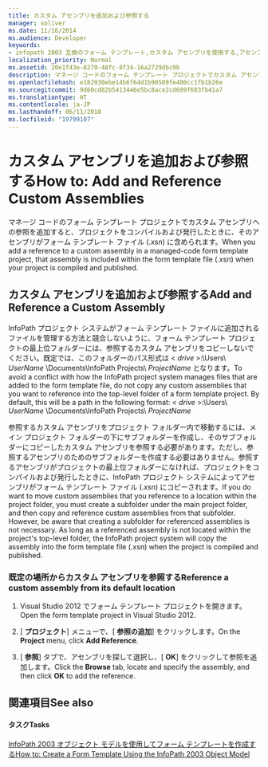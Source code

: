```yaml
---
title: カスタム アセンブリを追加および参照する
manager: soliver
ms.date: 11/16/2014
ms.audience: Developer
keywords:
- infopath 2003 互換のフォーム テンプレート,カスタム アセンブリを使用する,アセンブリ [InfoPath 2007],InfoPath 2003 オブジェクト モデルを使用してカスタムを追加する
localization_priority: Normal
ms.assetid: 20e1f43e-8279-48fc-8f34-16a2729dbc9b
description: マネージ コードのフォーム テンプレート プロジェクトでカスタム アセンブリへの参照を追加すると、プロジェクトをコンパイルおよび発行したときに、そのアセンブリがフォーム テンプレート ファイル (.xsn) に含められます。
ms.openlocfilehash: e182930ebe14b6f64d1b90509fe400cc1fb1b26e
ms.sourcegitcommit: 9d60cd82b5413446e5bc8ace2cd689f683fb41a7
ms.translationtype: HT
ms.contentlocale: ja-JP
ms.lasthandoff: 06/11/2018
ms.locfileid: "19799107"
---
```

# <a name="add-and-reference-custom-assemblies"></a><span data-ttu-id="0511a-104">カスタム アセンブリを追加および参照する</span><span class="sxs-lookup"><span data-stu-id="0511a-104">How to: Add and Reference Custom Assemblies</span></span>

<span data-ttu-id="0511a-105">マネージ コードのフォーム テンプレート プロジェクトでカスタム アセンブリへの参照を追加すると、プロジェクトをコンパイルおよび発行したときに、そのアセンブリがフォーム テンプレート ファイル (.xsn) に含められます。</span><span class="sxs-lookup"><span data-stu-id="0511a-105">When you add a reference to a custom assembly in a managed-code form template project, that assembly is included within the form template file (.xsn) when your project is compiled and published.</span></span>
  
## <a name="add-and-reference-a-custom-assembly"></a><span data-ttu-id="0511a-106">カスタム アセンブリを追加および参照する</span><span class="sxs-lookup"><span data-stu-id="0511a-106">Add and Reference a Custom Assembly</span></span>

<span data-ttu-id="0511a-p101">InfoPath プロジェクト システムがフォーム テンプレート ファイルに追加されるファイルを管理する方法と競合しないように、フォーム テンプレート プロジェクトの最上位フォルダーには、参照するカスタム アセンブリをコピーしないでください。既定では、このフォルダーのパス形式は < *drive*  >:\Users\  *UserName*  \Documents\InfoPath Projects\  *ProjectName*  となります。</span><span class="sxs-lookup"><span data-stu-id="0511a-p101">To avoid a conflict with how the InfoPath project system manages files that are added to the form template file, do not copy any custom assemblies that you want to reference into the top-level folder of a form template project. By default, this will be a path in the following format: < *drive*  >:\Users\  *UserName*  \Documents\InfoPath Projects\  *ProjectName*</span></span> 
  
<span data-ttu-id="0511a-p102">参照するカスタム アセンブリをプロジェクト フォルダー内で移動するには、メイン プロジェクト フォルダーの下にサブフォルダーを作成し、そのサブフォルダーにコピーしたカスタム アセンブリを参照する必要があります。ただし、参照するアセンブリのためのサブフォルダーを作成する必要はありません。参照するアセンブリがプロジェクトの最上位フォルダーになければ、プロジェクトをコンパイルおよび発行したときに、InfoPath プロジェクト システムによってアセンブリがフォーム テンプレート ファイル (.xsn) にコピーされます。</span><span class="sxs-lookup"><span data-stu-id="0511a-p102">If you do want to move custom assemblies that you reference to a location within the project folder, you must create a subfolder under the main project folder, and then copy and reference custom assemblies from that subfolder. However, be aware that creating a subfolder for referenced assemblies is not necessary. As long as a referenced assembly is not located within the project's top-level folder, the InfoPath project system will copy the assembly into the form template file (.xsn) when the project is compiled and published.</span></span>
  
### <a name="reference-a-custom-assembly-from-its-default-location"></a><span data-ttu-id="0511a-112">既定の場所からカスタム アセンブリを参照する</span><span class="sxs-lookup"><span data-stu-id="0511a-112">Reference a custom assembly from its default location</span></span>

1. <span data-ttu-id="0511a-113">Visual Studio 2012 でフォーム テンプレート プロジェクトを開きます。</span><span class="sxs-lookup"><span data-stu-id="0511a-113">Open the form template project in Visual Studio 2012.</span></span>
    
2. <span data-ttu-id="0511a-114">[ **プロジェクト**] メニューで、[ **参照の追加**] をクリックします。</span><span class="sxs-lookup"><span data-stu-id="0511a-114">On the **Project** menu, click **Add Reference**.</span></span>
    
3. <span data-ttu-id="0511a-115">[ **参照**] タブで、アセンブリを探して選択し、[ **OK**] をクリックして参照を追加します。</span><span class="sxs-lookup"><span data-stu-id="0511a-115">Click the **Browse** tab, locate and specify the assembly, and then click **OK** to add the reference.</span></span> 
    
## <a name="see-also"></a><span data-ttu-id="0511a-116">関連項目</span><span class="sxs-lookup"><span data-stu-id="0511a-116">See also</span></span>

#### <a name="tasks"></a><span data-ttu-id="0511a-117">タスク</span><span class="sxs-lookup"><span data-stu-id="0511a-117">Tasks</span></span>

[<span data-ttu-id="0511a-118">InfoPath 2003 オブジェクト モデルを使用してフォーム テンプレートを作成する</span><span class="sxs-lookup"><span data-stu-id="0511a-118">How to: Create a Form Template Using the InfoPath 2003 Object Model</span></span>](how-to-create-a-form-template-using-the-infopath-2003-object-model.md)

